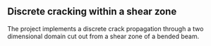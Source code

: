
## Discrete cracking within a shear zone

The project implements a discrete crack propagation through 
a two dimensional domain cut out from a shear zone of a bended beam.  
